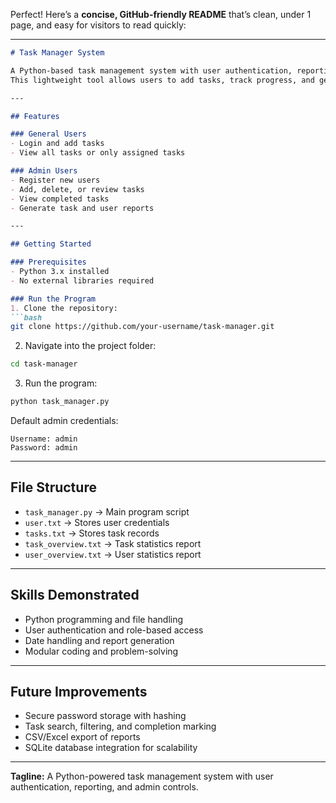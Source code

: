Perfect! Here’s a **concise, GitHub-friendly README** that’s clean, under 1 page, and easy for visitors to read quickly:

---

````markdown
# Task Manager System

A Python-based task management system with user authentication, reporting, and admin controls.  
This lightweight tool allows users to add tasks, track progress, and generate reports, with admin-specific features for managing users and tasks.

---

## Features

### General Users
- Login and add tasks  
- View all tasks or only assigned tasks  

### Admin Users
- Register new users  
- Add, delete, or review tasks  
- View completed tasks  
- Generate task and user reports  

---

## Getting Started

### Prerequisites
- Python 3.x installed  
- No external libraries required  

### Run the Program
1. Clone the repository:
```bash
git clone https://github.com/your-username/task-manager.git
````

2. Navigate into the project folder:

```bash
cd task-manager
```

3. Run the program:

```bash
python task_manager.py
```

Default admin credentials:

```
Username: admin
Password: admin
```

---

## File Structure

* `task_manager.py` → Main program script
* `user.txt` → Stores user credentials
* `tasks.txt` → Stores task records
* `task_overview.txt` → Task statistics report
* `user_overview.txt` → User statistics report

---

## Skills Demonstrated

* Python programming and file handling
* User authentication and role-based access
* Date handling and report generation
* Modular coding and problem-solving

---

## Future Improvements

* Secure password storage with hashing
* Task search, filtering, and completion marking
* CSV/Excel export of reports
* SQLite database integration for scalability

---

**Tagline:** A Python-powered task management system with user authentication, reporting, and admin controls.

```

